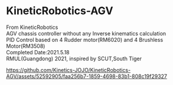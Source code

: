# KineticRobotics-AGV  
From KineticRobotics   
AGV chassis controller without any Inverse kinematics calculation    
PID Control based on 4 Rudder motor(RM6020) and 4 Brushless Motor(RM3508)  
Completed Date:2021.5.18  
RMUL(Guangdong) 2021, inspired by SCUT,South Tiger    



https://github.com/Kinetics-JOJO/KineticRobotics-AGV/assets/52592905/faa256b7-1859-4698-83b1-808c19f29327


